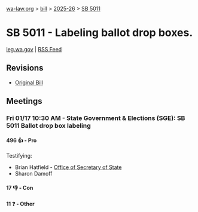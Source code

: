 [wa-law.org](/) > [bill](/bill/) > [2025-26](/bill/2025-26/) > [SB 5011](/bill/2025-26/sb/5011/)

# SB 5011 - Labeling ballot drop boxes.
[leg.wa.gov](https://app.leg.wa.gov/billsummary?BillNumber=5011&Year=2025&Initiative=false) | [RSS Feed](./rss.xml)

## Revisions
* [Original Bill](1/)

## Meetings
### Fri 01/17 10:30 AM - State Government & Elections (SGE): SB 5011 Ballot drop box labeling
#### 496 👍 - Pro
Testifying:
* Brian Hatfield - [Office of Secretary of State](/org/office_of_secretary_of_state/)
* Sharon Damoff

#### 17 👎 - Con

#### 11 ❓ - Other
